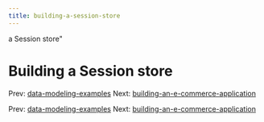 ```yaml
---
title: building-a-session-store
---
```


a Session store"

# Building a Session store

Prev:
[data-modeling-examples](data-modeling-examples.md)
Next:
[building-an-e-commerce-application](building-an-e-commerce-application.md)

Prev:
[data-modeling-examples](data-modeling-examples.md)
Next:
[building-an-e-commerce-application](building-an-e-commerce-application.md)
